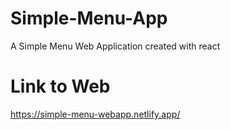 # Simple-Menu-App
A Simple Menu Web Application created with react

# Link to Web

https://simple-menu-webapp.netlify.app/
